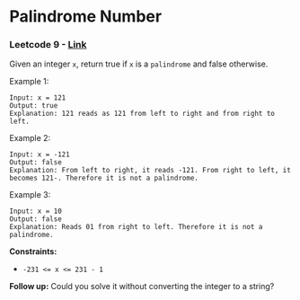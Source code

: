 # Palindrome Number  

### Leetcode 9 - [Link](https://leetcode.com/problems/palindrome-number/)


Given an integer `x`, return true if `x` is a
`palindrome` and false otherwise.


Example 1:

    Input: x = 121
    Output: true
    Explanation: 121 reads as 121 from left to right and from right to left.

Example 2:

    Input: x = -121
    Output: false
    Explanation: From left to right, it reads -121. From right to left, it becomes 121-. Therefore it is not a palindrome.

Example 3:

    Input: x = 10
    Output: false
    Explanation: Reads 01 from right to left. Therefore it is not a palindrome.


**Constraints:**

-    `-231 <= x <= 231 - 1`


**Follow up:** Could you solve it without converting the integer to a string?
